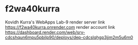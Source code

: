 # f2wa40kurra

Kovidh Kurra's WebApps Lab-9
render server link https://f2wa40kurra.onrender.com
render account link https://dashboard.render.com/web/srv-cdcshqun6mpu5pbilp90/deploys/dep-cdcslqhgp3jjm2m5u6m0
